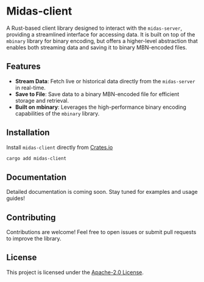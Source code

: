 # Midas-client

A Rust-based client library designed to interact with the `midas-server`, providing a streamlined interface for accessing data. It is built on top of the `mbinary` library for binary encoding, but offers a higher-level abstraction that enables both streaming data and saving it to binary MBN-encoded files.

## Features

- **Stream Data**: Fetch live or historical data directly from the `midas-server` in real-time.
- **Save to File**: Save data to a binary MBN-encoded file for efficient storage and retrieval.
- **Built on mbinary**: Leverages the high-performance binary encoding capabilities of the `mbinary` library.

## Installation

Install `midas-client` directly from [Crates.io](https://crates.io/crates/midas-client)

```bash
cargo add midas-client
```

## Documentation

Detailed documentation is coming soon. Stay tuned for examples and usage guides!

## Contributing

Contributions are welcome! Feel free to open issues or submit pull requests to improve the library.

## License

This project is licensed under the [Apache-2.0 License](LICENSE).
